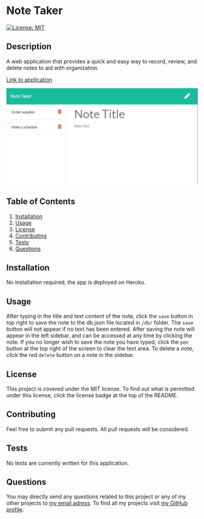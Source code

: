 # Note Taker

[![License: MIT](https://img.shields.io/badge/License-MIT-yellow.svg)](https://opensource.org/licenses/MIT)

## Description

A web application that provides a quick and easy way to record, review, and delete notes to aid with organization.

[Link to application](#)

![Note Taker Image](https://github.com/nikolaybutnik/note-taker/blob/main/note-taker-screenshot.png?raw=true)

## Table of Contents

1. [Installation](#Installation)
2. [Usage](#Usage)
3. [License](#License)
4. [Contributing](#Contributing)
5. [Tests](#Tests)
6. [Questions](#Questions)

## Installation

No installation required, the app is deployed on Heroku.

## Usage

After typing in the title and text content of the note, click the `save` button in top right to save the note to the db.json file located in `/db/` folder. The `save` button will not appear if no text has been entered. After saving the note will appear in the left sidebar, and can be accessed at any time by clicking the note. If you no longer wish to save the note you have typed, click the `pen` button at the top right of the screen to clear the text area. To delete a note, click the red `delete` button on a note in the sidebar.

## License

This project is covered under the MIT license. To find out what is permitted under this license, click the license badge at the top of the README.

## Contributing

Feel free to submit any pull requests. All pull requests will be considered.

## Tests

No tests are currently written for this application.

## Questions

You may directly send any questions related to this project or any of my other projects to [my email adress](mailto:btnk.nik@gmail.com). To find all my projects visit [my GitHub profile](https://github.com/nikolaybutnik).
